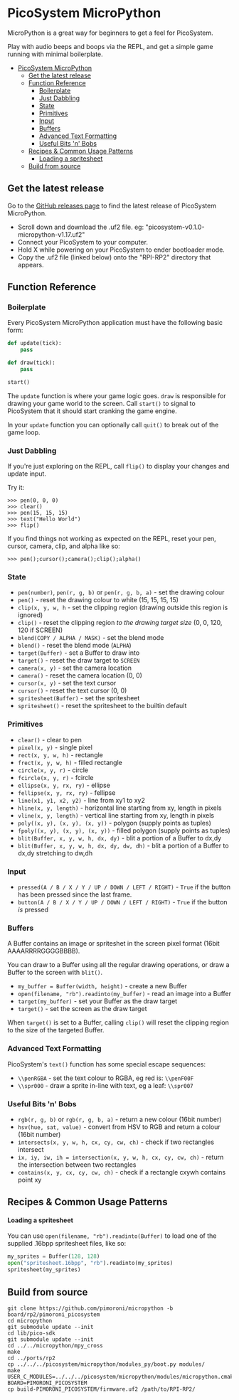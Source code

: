 # PicoSystem MicroPython <!--omit in toc-->

MicroPython is a great way for beginners to get a feel for PicoSystem.

Play with audio beeps and boops via the REPL, and get a simple game running with minimal boilerplate.

- [PicoSystem MicroPython](#picosystem-micropython)
  - [Get the latest release](#get-the-latest-release)
  - [Function Reference](#function-reference)
    - [Boilerplate](#boilerplate)
    - [Just Dabbling](#just-dabbling)
    - [State](#state)
    - [Primitives](#primitives)
    - [Input](#input)
    - [Buffers](#buffers)
    - [Advanced Text Formatting](#advanced-text-formatting)
    - [Useful Bits 'n' Bobs](#useful-bits-n-bobs)
  - [Recipes & Common Usage Patterns](#recipes--common-usage-patterns)
      - [Loading a spritesheet](#loading-a-spritesheet)
  - [Build from source](#build-from-source)

## Get the latest release

Go to the [GitHub releases page](https://github.com/pimoroni/picosystem/releases/latest) to find the latest release of PicoSystem MicroPython.

* Scroll down and download the .uf2 file. eg: "picosystem-v0.1.0-micropython-v1.17.uf2"
* Connect your PicoSystem to your computer.
* Hold X while powering on your PicoSystem to ender bootloader mode.
* Copy the .uf2 file (linked below) onto the "RPI-RP2" directory that appears.

## Function Reference

### Boilerplate

Every PicoSystem MicroPython application must have the following basic form:

```python
def update(tick):
    pass

def draw(tick):
    pass

start()
```

The `update` function is where your game logic goes. `draw` is responsible for drawing your game world to the screen. Call `start()` to signal to PicoSystem
that it should start cranking the game engine.

In your `update` function you can optionally call `quit()` to break out of the game loop.

### Just Dabbling

If you're just exploring on the REPL, call `flip()` to display your changes and update input.

Try it:

```
>>> pen(0, 0, 0)
>>> clear()
>>> pen(15, 15, 15)
>>> text("Hello World")
>>> flip()
```

If you find things not working as expected on the REPL, reset your pen, cursor, camera, clip, and alpha like so:

```
>>> pen();cursor();camera();clip();alpha()
```

### State

* `pen(number)`, `pen(r, g, b)` or `pen(r, g, b, a)` - set the drawing colour
* `pen()` - reset the drawing colour to white (15, 15, 15, 15)
* `clip(x, y, w, h` - set the clipping region (drawing outside this region is ignored)
* `clip()` - reset the clipping region *to the drawing target size* (0, 0, 120, 120 if SCREEN)
* `blend(COPY / ALPHA / MASK)` - set the blend mode
* `blend()` - reset the blend mode (`ALPHA`)
* `target(Buffer)` - set a Buffer to draw into
* `target()` - reset the draw target to `SCREEN`
* `camera(x, y)` - set the camera location
* `camera()` - reset the camera location (0, 0)
* `cursor(x, y)` - set the text cursor
* `cursor()` - reset the text cursor (0, 0)
* `spritesheet(Buffer)` - set the spritesheet
* `spritesheet()` - reset the spritesheet to the builtin default

### Primitives

* `clear()` - clear to pen
* `pixel(x, y)` - single pixel
* `rect(x, y, w, h)` - rectangle
* `frect(x, y, w, h)` - filled rectangle
* `circle(x, y, r)` - circle
* `fcircle(x, y, r)` - fcircle
* `ellipse(x, y, rx, ry)` - ellipse
* `fellipse(x, y, rx, ry)` - fellipse
* `line(x1, y1, x2, y2)` - line from xy1 to xy2
* `hline(x, y, length)` - horizontal line starting from xy, length in pixels
* `vline(x, y, length)` - vertical line starting from xy, length in pixels
* `poly((x, y), (x, y), (x, y))` - polygon (supply points as tuples)
* `fpoly((x, y), (x, y), (x, y))` - filled polygon (supply points as tuples)
* `blit(Buffer, x, y, w, h, dx, dy)` - blit a portion of a Buffer to dx,dy
* `blit(Buffer, x, y, w, h, dx, dy, dw, dh)` - blit a portion of a Buffer to dx,dy stretching to dw,dh

### Input

* `pressed(A / B / X / Y / UP / DOWN / LEFT / RIGHT)` - `True` if the button has been pressed since the last frame.
* `button(A / B / X / Y / UP / DOWN / LEFT / RIGHT)` - `True` if the button *is* pressed

### Buffers

A Buffer contains an image or spriteshet in the screen pixel format (16bit AAAARRRRGGGGBBBB).

You can draw to a Buffer using all the regular drawing operations, or draw a Buffer to the screen with `blit()`.

* `my_buffer = Buffer(width, height)` - create a new Buffer
* `open(filename, "rb").readinto(my_buffer)` - read an image into a Buffer
* `target(my_buffer)` - set your Buffer as the draw target
* `target()` - set the screen as the draw target

When `target()` is set to a Buffer, calling `clip()` will reset the clipping region
to the size of the targeted Buffer.

### Advanced Text Formatting

PicoSystem's `text()` function has some special escape sequences:

* `\\penRGBA` - set the text colour to RGBA, eg red is: `\\penF00F`
* `\\spr000` - draw a sprite in-line with text, eg a leaf: `\\spr007`

### Useful Bits 'n' Bobs

* `rgb(r, g, b)` or `rgb(r, g, b, a)` - return a new colour (16bit number)
* `hsv(hue, sat, value)` - convert from HSV to RGB and return a colour (16bit number)
* `intersects(x, y, w, h, cx, cy, cw, ch)` - check if two rectangles intersect
* `ix, iy, iw, ih = intersection(x, y, w, h, cx, cy, cw, ch)` - return the intersection between two rectangles
* `contains(x, y, cx, cy, cw, ch)` - check if a rectangle cxywh contains point xy

## Recipes & Common Usage Patterns

#### Loading a spritesheet

You can use `open(filename, "rb").readinto(Buffer)` to load one of the supplied .16bpp spritesheet files, like so:

```python
my_sprites = Buffer(128, 128)
open("spritesheet.16bpp", "rb").readinto(my_sprites)
spritesheet(my_sprites)
```

## Build from source

```
git clone https://github.com/pimoroni/micropython -b board/rp2/pimoroni_picosystem
cd micropython
git submodule update --init
cd lib/pico-sdk
git submodule update --init
cd ../../micropython/mpy_cross
make
cd ../ports/rp2
cp ../../../picosystem/micropython/modules_py/boot.py modules/
make USER_C_MODULES=../../../picosystem/micropython/modules/micropython.cmake BOARD=PIMORONI_PICOSYSTEM
cp build-PIMORONI_PICOSYSTEM/firmware.uf2 /path/to/RPI-RP2/
```
